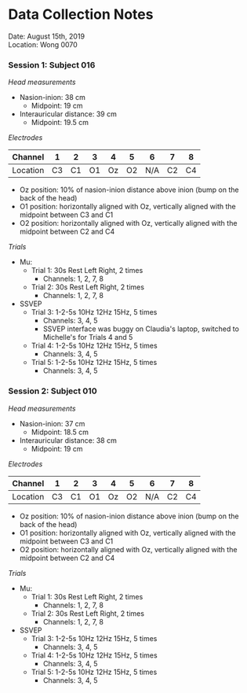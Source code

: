 # Data Collection Notes

Date: August 15th, 2019\
Location: Wong 0070

### Session 1: Subject 016

*Head measurements*
- Nasion-inion: 38 cm
    - Midpoint: 19 cm
- Interauricular distance: 39 cm
    - Midpoint: 19.5 cm

*Electrodes*

| Channel  | 1  | 2  | 3  | 4  | 5  | 6   | 7  | 8  |
|----------|----|----|----|----|----|-----|----|----|
| Location | C3 | C1 | O1 | Oz | O2 | N/A | C2 | C4 |
- Oz position: 10% of nasion-inion distance above inion (bump on the back of the head)
- O1 position: horizontally aligned with Oz, vertically aligned with the midpoint between C3 and C1
- O2 position: horizontally aligned with Oz, vertically aligned with the midpoint between C2 and C4

*Trials*
- Mu:
    - Trial 1: 30s Rest Left Right, 2 times
        - Channels: 1, 2, 7, 8
    - Trial 2: 30s Rest Left Right, 2 times
        - Channels: 1, 2, 7, 8
- SSVEP
    - Trial 3: 1-2-5s 10Hz 12Hz 15Hz, 5 times
        - Channels: 3, 4, 5
        - SSVEP interface was buggy on Claudia's laptop, switched to Michelle's for Trials 4 and 5
    - Trial 4: 1-2-5s 10Hz 12Hz 15Hz, 5 times
        - Channels: 3, 4, 5
    - Trial 5: 1-2-5s 10Hz 12Hz 15Hz, 5 times
        - Channels: 3, 4, 5

### Session 2: Subject 010

*Head measurements*
- Nasion-inion: 37 cm
    - Midpoint: 18.5 cm
- Interauricular distance: 38 cm
    - Midpoint: 19 cm

*Electrodes*

| Channel  | 1  | 2  | 3  | 4  | 5  | 6   | 7  | 8  |
|----------|----|----|----|----|----|-----|----|----|
| Location | C3 | C1 | O1 | Oz | O2 | N/A | C2 | C4 |
- Oz position: 10% of nasion-inion distance above inion (bump on the back of the head)
- O1 position: horizontally aligned with Oz, vertically aligned with the midpoint between C3 and C1
- O2 position: horizontally aligned with Oz, vertically aligned with the midpoint between C2 and C4

*Trials*
- Mu:
    - Trial 1: 30s Rest Left Right, 2 times
        - Channels: 1, 2, 7, 8
    - Trial 2: 30s Rest Left Right, 2 times
        - Channels: 1, 2, 7, 8
- SSVEP
    - Trial 3: 1-2-5s 10Hz 12Hz 15Hz, 5 times
        - Channels: 3, 4, 5
    - Trial 4: 1-2-5s 10Hz 12Hz 15Hz, 5 times
        - Channels: 3, 4, 5
    - Trial 5: 1-2-5s 10Hz 12Hz 15Hz, 5 times
        - Channels: 3, 4, 5
